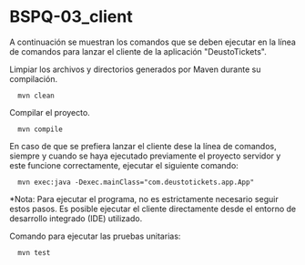 # BSPQ-03_client

A continuación se muestran los comandos que se deben ejecutar en la línea de comandos para lanzar el cliente de la aplicación "DeustoTickets".

Limpiar los archivos y directorios generados por Maven durante su compilación. 

      mvn clean

Compilar el proyecto.

      mvn compile
      
En caso de que se prefiera lanzar el cliente dese la línea de comandos, siempre y cuando se haya ejecutado previamente el proyecto servidor y este funcione correctamente, ejecutar el siguiente comando:

      mvn exec:java -Dexec.mainClass="com.deustotickets.app.App"	

*Nota: Para ejecutar el programa, no es estrictamente necesario seguir estos pasos. Es posible ejecutar el cliente directamente desde el entorno de desarrollo integrado (IDE) utilizado.

Comando para ejecutar las pruebas unitarias:

      mvn test
